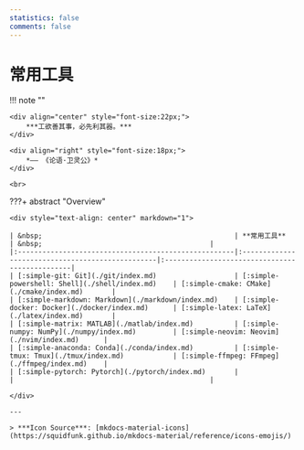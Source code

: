 ```yaml
---
statistics: false
comments: false
---
```


# 常用工具

!!! note ""
    <br>

    <div align="center" style="font-size:22px;">
        ***工欲善其事，必先利其器。***
    </div>

    <div align="right" style="font-size:18px;">
        *—— 《论语·卫灵公》*
    </div>

    <br>

<style>
.md-typeset table:not([class]) th {
    min-width: 1em;
}
</style>

???+ abstract "Overview"


    <div style="text-align: center" markdown="1">

    | &nbsp;                                               | **常用工具**                                     | &nbsp;                                         |
    |:-----------------------------------------------------|:-------------------------------------------------|:-----------------------------------------------|
    | [:simple-git: Git](./git/index.md)                   | [:simple-powershell: Shell](./shell/index.md)    | [:simple-cmake: CMake](./cmake/index.md)       |
    | [:simple-markdown: Markdown](./markdown/index.md)    | [:simple-docker: Docker](./docker/index.md)      | [:simple-latex: LaTeX](./latex/index.md)       |
    | [:simple-matrix: MATLAB](./matlab/index.md)          | [:simple-numpy: NumPy](./numpy/index.md)         | [:simple-neovim: Neovim](./nvim/index.md)      |
    | [:simple-anaconda: Conda](./conda/index.md)          | [:simple-tmux: Tmux](./tmux/index.md)            | [:simple-ffmpeg: FFmpeg](./ffmpeg/index.md)    |
    | [:simple-pytorch: Pytorch](./pytorch/index.md)       |                                                  |                                                |

    </div>

    ---

    > ***Icon Source***: [mkdocs-material-icons](https://squidfunk.github.io/mkdocs-material/reference/icons-emojis/)
